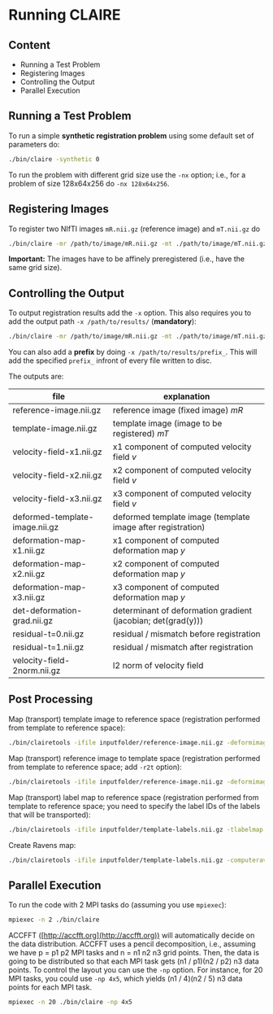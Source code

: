# Running CLAIRE




## Content

* Running a Test Problem
* Registering Images
* Controlling the Output
* Parallel Execution




## Running a Test Problem

To run a simple **synthetic registration problem** using some default set of parameters do:

```bash
./bin/claire -synthetic 0
```

To run the problem with different grid size use the `-nx` option; i.e., for a problem of size 128x64x256 do `-nx 128x64x256`.




## Registering Images

To register two NIfTI images `mR.nii.gz` (reference image) and `mT.nii.gz` do 

```bash
./bin/claire -mr /path/to/image/mR.nii.gz -mt ./path/to/image/mT.nii.gz
```

**Important:** The images have to be affinely preregistered (i.e., have the same grid size).




## Controlling the Output

To output registration results add the `-x` option. This also requires you to add the output path `-x /path/to/results/` (**mandatory**):

```bash
./bin/claire -mr /path/to/image/mR.nii.gz -mt ./path/to/image/mT.nii.gz -x /path/to/results/ -velocity
```

You can also add a **prefix** by doing `-x /path/to/results/prefix_`. This will add the specified `prefix_` infront of every file written to disc.

The outputs are:

file                            | explanation
--------------------------------|--------------------------------------------
reference-image.nii.gz          | reference image (fixed image) *mR*
template-image.nii.gz           | template image (image to be registered) *mT*
velocity-field-x1.nii.gz        | x1 component of computed velocity field *v*
velocity-field-x2.nii.gz        | x2 component of computed velocity field *v*
velocity-field-x3.nii.gz        | x3 component of computed velocity field *v*
deformed-template-image.nii.gz  | deformed template image (template image after registration)
deformation-map-x1.nii.gz       | x1 component of computed deformation map *y*
deformation-map-x2.nii.gz       | x2 component of computed deformation map *y*
deformation-map-x3.nii.gz       | x3 component of computed deformation map *y*
det-deformation-grad.nii.gz     | determinant of deformation gradient (jacobian; det(grad(y)))
residual-t=0.nii.gz             | residual / mismatch before registration
residual-t=1.nii.gz             | residual / mismatch after registration
velocity-field-2norm.nii.gz     | l2 norm of velocity field




## Post Processing

Map (transport) template image to reference space (registration performed from template to reference space):

```bash
./bin/clairetools -ifile inputfolder/reference-image.nii.gz -deformimage -v1 inputfolder/velocity-field-x1.nii.gz -v2 inputfolder/velocity-field-x2.nii.gz -v3 inputfolder/velocity-field-x3.nii.gz -xfile outputfolder/output-file.nii.gz
```


Map (transport) reference image to template space (registration performed from template to reference space; add `-r2t` option):

```bash
./bin/clairetools -ifile inputfolder/reference-image.nii.gz -deformimage -v1 inputfolder/velocity-field-x1.nii.gz -v2 inputfolder/velocity-field-x2.nii.gz -v3 inputfolder/velocity-field-x3.nii.gz -xfile outputfolder/output-file.nii.gz -r2t
```


Map (transport) label map to reference space (registration performed from template to reference space; you need to specify the label IDs of the labels that will be transported):

```bash
./bin/clairetools -ifile inputfolder/template-labels.nii.gz -tlabelmap -v1 inputfolder/velocity-field-x1.nii.gz -v2 inputfolder/velocity-field-x2.nii.gz -v3 inputfolder/velocity-field-x3.nii.gz -labels 1,2,10,40 -xfile outputfolder/output-file.nii.gz
```

Create Ravens map:

```bash
./bin/clairetools -ifile inputfolder/template-labels.nii.gz -computeravensmap -v1 inputfolder/velocity-field-x1.nii.gz -v2 inputfolder/velocity-field-x2.nii.gz -v3 inputfolder/velocity-field-x3.nii.gz -labels 1,2,10,40 -xfile outputfolder/ravens-map.nii.gz
```

## Parallel Execution

To run the code with 2 MPI tasks do (assuming you use `mpiexec`):

```bash
mpiexec -n 2 ./bin/claire
```

ACCFFT ([http://accfft.org](http://accfft.org)) will automatically decide on the data distribution. ACCFFT uses a pencil decomposition, i.e., assuming we have p = p1 p2 MPI tasks and n = n1 n2 n3 grid points. Then, the data is going to be distributed so that each MPI task gets (n1 / p1)(n2 / p2) n3 data points. To control the layout you can use the `-np` option. For instance, for 20 MPI tasks, you could use `-np 4x5`, which yields (n1 / 4)(n2 / 5) n3 data points for each MPI task.

```bash
mpiexec -n 20 ./bin/claire -np 4x5
```
